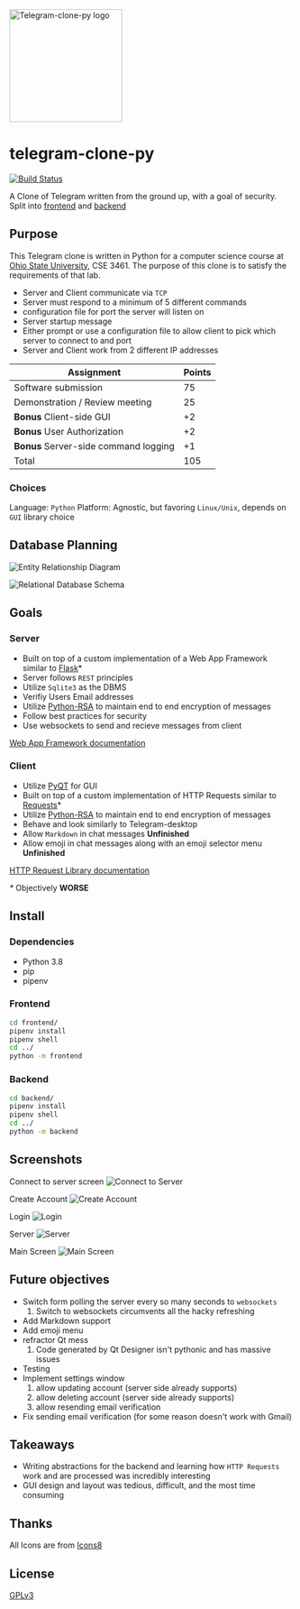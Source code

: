 <img src="./frontend/assets/telegram-clone-py-icon.svg" height="200" width="200" alt="Telegram-clone-py logo"/>

# telegram-clone-py

[![Build Status](https://travis-ci.com/NickHackman/telegram-clone-py.svg?branch=master)](https://travis-ci.com/NickHackman/telegram-clone-py)

A Clone of Telegram written from the ground up, with a goal of security. Split
into [frontend](https://github.com/NickHackman/telegram-clone-py/tree/master/frontend) and [backend](https://github.com/NickHackman/telegram-clone-py/tree/master/backend)

## Purpose

This Telegram clone is written in Python for a computer science course at [Ohio
State University](https://www.osu.edu/), CSE 3461. The purpose of
this clone is to satisfy the requirements of that lab.

- Server and Client communicate via `TCP`
- Server must respond to a minimum of 5 different commands
- configuration file for port the server will listen on
- Server startup message
- Either prompt or use a configuration file to allow client to pick which server
  to connect to and port
- Server and Client work from 2 different IP addresses

| Assignment                            | Points |
| ------------------------------------- | ------ |
| Software submission                   | 75     |
| Demonstration / Review meeting        | 25     |
| **Bonus** Client-side GUI             | +2     |
| **Bonus** User Authorization          | +2     |
| **Bonus** Server-side command logging | +1     |
| Total                                 | 105    |

### Choices

Language: `Python`
Platform: Agnostic, but favoring `Linux/Unix`, depends on `GUI` library choice

## Database Planning

![Entity Relationship Diagram](./db-planning/Telegram-clone-py-Entity%20Relationship%20Diagram.jpg)

![Relational Database Schema](./db-planning/Telegram-clone-py-Database%20Schema.jpg)

## Goals

### Server

- Built on top of a custom implementation of a Web App Framework similar to [Flask](https://flask.palletsprojects.com/en/1.1.x/)\*
- Server follows `REST` principles
- Utilize `Sqlite3` as the DBMS
- Verifiy Users Email addresses
- Utilize [Python-RSA](https://github.com/sybrenstuvel/python-rsa/) to maintain
  end to end encryption of messages
- Follow best practices for security
- Use websockets to send and recieve messages from client

[Web App Framework documentation](https://github.com/NickHackman/telegram-clone-py/blob/master/backend/rest/README.md)

### Client

- Utilize [PyQT](https://github.com/PyQt5/PyQt) for GUI
- Built on top of a custom implementation of HTTP Requests similar to [Requests](https://2.python-requests.org/en/master/)\*
- Utilize [Python-RSA](https://github.com/sybrenstuvel/python-rsa/) to maintain
  end to end encryption of messages
- Behave and look similarly to Telegram-desktop
- Allow `Markdown` in chat messages **Unfinished**
- Allow emoji in chat messages along with an emoji selector menu **Unfinished**

[HTTP Request Library documentation](https://github.com/NickHackman/telegram-clone-py/blob/master/frontend/requests/README.md)

_\*_ Objectively **WORSE**

## Install

### Dependencies

- Python 3.8
- pip
- pipenv

### Frontend

```sh
cd frontend/
pipenv install
pipenv shell
cd ../
python -m frontend
```

### Backend

```sh
cd backend/
pipenv install
pipenv shell
cd ../
python -m backend
```

## Screenshots

Connect to server screen
![Connect to Server](./screenshots/connect_to_server.png)

Create Account
![Create Account](./screenshots/create_account.png)

Login
![Login](./screenshots/login.png)

Server
![Server](./screenshots/server_running.png)

Main Screen
![Main Screen](./screenshots/main.png)

## Future objectives

- Switch form polling the server every so many seconds to `websockets`
  1. Switch to websockets circumvents all the hacky refreshing
- Add Markdown support
- Add emoji menu
- refractor Qt mess
  1. Code generated by Qt Designer isn't pythonic and has massive issues
- Testing
- Implement settings window
  1. allow updating account (server side already supports)
  2. allow deleting account (server side already supports)
  3. allow resending email verification
- Fix sending email verification (for some reason doesn't work with Gmail)

## Takeaways

- Writing abstractions for the backend and learning how `HTTP Requests` work and
  are processed was incredibly interesting
- GUI design and layout was tedious, difficult, and the most time consuming

## Thanks

All Icons are from [Icons8](https://icons8.com)

## License

[GPLv3](https://github.com/NickHackman/telegram-clone-py/blob/master/LICENSE)
